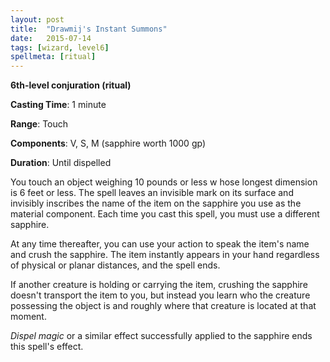 ```yaml
---
layout: post
title:  "Drawmij's Instant Summons"
date:   2015-07-14
tags: [wizard, level6]
spellmeta: [ritual]
---
```


**6th-level conjuration (ritual)**

**Casting Time**: 1 minute

**Range**: Touch

**Components**: V, S, M (sapphire worth 1000 gp)

**Duration**: Until dispelled

You touch an object weighing 10 pounds or less w hose longest dimension is 6 feet or less. The spell leaves an invisible mark on its surface and invisibly inscribes the name of the item on the sapphire you use as the material component. Each time you cast this spell, you must use a different sapphire.

At any time thereafter, you can use your action to speak the item's name and crush the sapphire. The item instantly appears in your hand regardless of physical or planar distances, and the spell ends.

If another creature is holding or carrying the item, crushing the sapphire doesn't transport the item to you, but instead you learn who the creature possessing the object is and roughly where that creature is located at that moment.

*Dispel magic* or a similar effect successfully applied to the sapphire ends this spell's effect.
